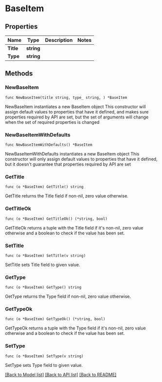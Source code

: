# BaseItem

## Properties

Name | Type | Description | Notes
------------ | ------------- | ------------- | -------------
**Title** | **string** |  | 
**Type** | **string** |  | 

## Methods

### NewBaseItem

`func NewBaseItem(title string, type_ string, ) *BaseItem`

NewBaseItem instantiates a new BaseItem object
This constructor will assign default values to properties that have it defined,
and makes sure properties required by API are set, but the set of arguments
will change when the set of required properties is changed

### NewBaseItemWithDefaults

`func NewBaseItemWithDefaults() *BaseItem`

NewBaseItemWithDefaults instantiates a new BaseItem object
This constructor will only assign default values to properties that have it defined,
but it doesn't guarantee that properties required by API are set

### GetTitle

`func (o *BaseItem) GetTitle() string`

GetTitle returns the Title field if non-nil, zero value otherwise.

### GetTitleOk

`func (o *BaseItem) GetTitleOk() (*string, bool)`

GetTitleOk returns a tuple with the Title field if it's non-nil, zero value otherwise
and a boolean to check if the value has been set.

### SetTitle

`func (o *BaseItem) SetTitle(v string)`

SetTitle sets Title field to given value.


### GetType

`func (o *BaseItem) GetType() string`

GetType returns the Type field if non-nil, zero value otherwise.

### GetTypeOk

`func (o *BaseItem) GetTypeOk() (*string, bool)`

GetTypeOk returns a tuple with the Type field if it's non-nil, zero value otherwise
and a boolean to check if the value has been set.

### SetType

`func (o *BaseItem) SetType(v string)`

SetType sets Type field to given value.



[[Back to Model list]](../README.md#documentation-for-models) [[Back to API list]](../README.md#documentation-for-api-endpoints) [[Back to README]](../README.md)


